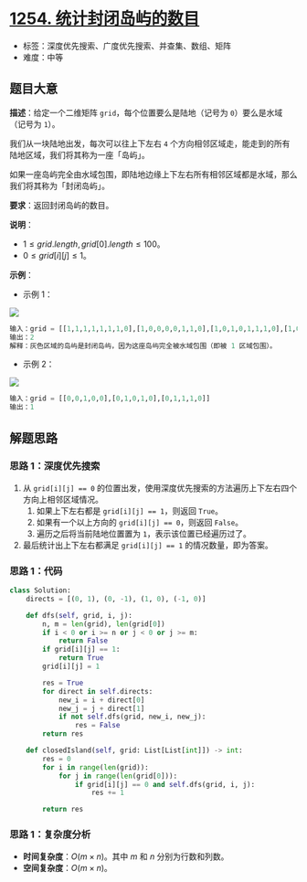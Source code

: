 # [1254. 统计封闭岛屿的数目](https://leetcode.cn/problems/number-of-closed-islands/)

- 标签：深度优先搜索、广度优先搜索、并查集、数组、矩阵
- 难度：中等

## 题目大意

**描述**：给定一个二维矩阵 `grid`，每个位置要么是陆地（记号为 `0`）要么是水域（记号为 `1`）。

我们从一块陆地出发，每次可以往上下左右 `4` 个方向相邻区域走，能走到的所有陆地区域，我们将其称为一座「岛屿」。

如果一座岛屿完全由水域包围，即陆地边缘上下左右所有相邻区域都是水域，那么我们将其称为「封闭岛屿」。

**要求**：返回封闭岛屿的数目。

**说明**：

- $1 \le grid.length, grid[0].length \le 100$。
- $0 \le grid[i][j] \le 1$。

**示例**：

- 示例 1：

![](https://assets.leetcode.com/uploads/2019/10/31/sample_3_1610.png)

```Python
输入：grid = [[1,1,1,1,1,1,1,0],[1,0,0,0,0,1,1,0],[1,0,1,0,1,1,1,0],[1,0,0,0,0,1,0,1],[1,1,1,1,1,1,1,0]]
输出：2
解释：灰色区域的岛屿是封闭岛屿，因为这座岛屿完全被水域包围（即被 1 区域包围）。
```

- 示例 2：

![](https://assets.leetcode-cn.com/aliyun-lc-upload/uploads/2019/11/07/sample_4_1610.png)

```Python
输入：grid = [[0,0,1,0,0],[0,1,0,1,0],[0,1,1,1,0]]
输出：1
```

## 解题思路

### 思路 1：深度优先搜索

1. 从 `grid[i][j] == 0` 的位置出发，使用深度优先搜索的方法遍历上下左右四个方向上相邻区域情况。
   1. 如果上下左右都是 `grid[i][j] == 1`，则返回 `True`。
   2. 如果有一个以上方向的 `grid[i][j] == 0`，则返回 `False`。
   3. 遍历之后将当前陆地位置置为 `1`，表示该位置已经遍历过了。
2. 最后统计出上下左右都满足 `grid[i][j] == 1` 的情况数量，即为答案。

### 思路 1：代码

```Python
class Solution:
    directs = [(0, 1), (0, -1), (1, 0), (-1, 0)]

    def dfs(self, grid, i, j):
        n, m = len(grid), len(grid[0])
        if i < 0 or i >= n or j < 0 or j >= m:
            return False
        if grid[i][j] == 1:
            return True
        grid[i][j] = 1

        res = True
        for direct in self.directs:
            new_i = i + direct[0]
            new_j = j + direct[1]
            if not self.dfs(grid, new_i, new_j):
                res = False
        return res

    def closedIsland(self, grid: List[List[int]]) -> int:
        res = 0
        for i in range(len(grid)):
            for j in range(len(grid[0])):
                if grid[i][j] == 0 and self.dfs(grid, i, j):
                    res += 1

        return res
```

### 思路 1：复杂度分析

- **时间复杂度**：$O(m \times n)$。其中 $m$ 和 $n$ 分别为行数和列数。
- **空间复杂度**：$O(m \times n)$。